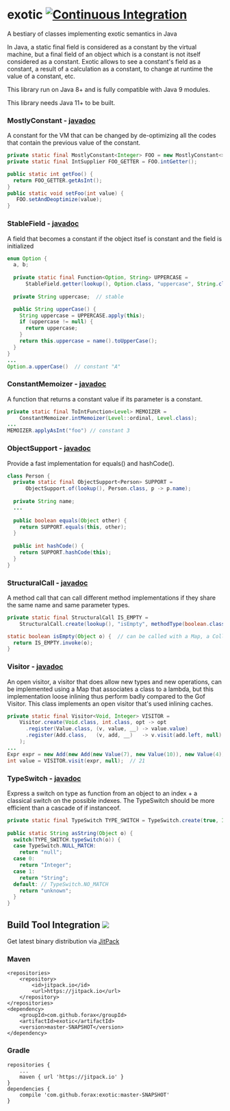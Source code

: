 # exotic [![Continuous Integration](https://github.com/forax/exotic/actions/workflows/main.yml/badge.svg)](https://github.com/forax/exotic/actions/workflows/main.yml)
A bestiary of classes implementing exotic semantics in Java

In Java, a static final field is considered as a constant by the virtual machine,
but a final field of an object which is a constant is not itself considered as a constant.
Exotic allows to see a constant's field as a constant, a result of a calculation as a constant,
to change at runtime the value of a constant, etc. 

This library run on Java 8+ and is fully compatible with Java 9 modules.

This library needs Java 11+ to be built.

### MostlyConstant - [javadoc](https://jitpack.io/com/github/forax/exotic/master/javadoc/com/github/forax/exotic/MostlyConstant.html)

A constant for the VM that can be changed by de-optimizing all the codes that contain the previous value of the constant.

```java
private static final MostlyConstant<Integer> FOO = new MostlyConstant<>(42, int.class);
private static final IntSupplier FOO_GETTER = FOO.intGetter();

public static int getFoo() {
  return FOO_GETTER.getAsInt();
}
public static void setFoo(int value) {
   FOO.setAndDeoptimize(value);
}
```

### StableField - [javadoc](https://jitpack.io/com/github/forax/exotic/master/javadoc/com/github/forax/exotic/StableField.html)

A field that becomes a constant if the object itsef is constant and the field is initialized

```java
enum Option {
  a, b;
    
  private static final Function<Option, String> UPPERCASE =
      StableField.getter(lookup(), Option.class, "uppercase", String.class);
    
  private String uppercase;  // stable

  public String upperCase() {
    String uppercase = UPPERCASE.apply(this);
    if (uppercase != null) {
      return uppercase;
    }
    return this.uppercase = name().toUpperCase();
  }
}
...
Option.a.upperCase()  // constant "A"
```

### ConstantMemoizer - [javadoc](https://jitpack.io/com/github/forax/exotic/master/javadoc/com/github/forax/exotic/ConstantMemoizer.html) 

A function that returns a constant value if its parameter is a constant.

```java
private static final ToIntFunction<Level> MEMOIZER =
    ConstantMemoizer.intMemoizer(Level::ordinal, Level.class);
...
MEMOIZER.applyAsInt("foo") // constant 3
```

### ObjectSupport - [javadoc](https://jitpack.io/com/github/forax/exotic/master/javadoc/com/github/forax/exotic/ObjectSupport.html) 

Provide a fast implementation for equals() and hashCode().

```java
class Person {
  private static final ObjectSupport<Person> SUPPORT =
      ObjectSupport.of(lookup(), Person.class, p -> p.name);
    
  private String name;
  ...
  
  public boolean equals(Object other) {
    return SUPPORT.equals(this, other);
  }
    
  public int hashCode() {
    return SUPPORT.hashCode(this);
  }
}
```

### StructuralCall - [javadoc](https://jitpack.io/com/github/forax/exotic/master/javadoc/com/github/forax/exotic/StructuralCall.html)

A method call that can call different method implementations if they share the same name and same parameter types.

```java
private static final StructuralCall IS_EMPTY =
    StructuralCall.create(lookup(), "isEmpty", methodType(boolean.class));

static boolean isEmpty(Object o) {  // can be called with a Map, a Collection or a String
  return IS_EMPTY.invoke(o);
}
```

### Visitor - [javadoc](https://jitpack.io/com/github/forax/exotic/master/javadoc/com/github/forax/exotic/Visitor.html)

An open visitor, a visitor that does allow new types and new operations, can be implemented using a Map
that associates a class to a lambda, but this implementation loose inlining thus perform badly compared to the Gof Visitor.
This class implements an open visitor that's used inlining caches.

```java
private static final Visitor<Void, Integer> VISITOR =
    Visitor.create(Void.class, int.class, opt -> opt
      .register(Value.class, (v, value, __) -> value.value)
      .register(Add.class,   (v, add, __)   -> v.visit(add.left, null) + v.visit(add.right, null))
    );
...
Expr expr = new Add(new Add(new Value(7), new Value(10)), new Value(4));
int value = VISITOR.visit(expr, null);  // 21
```

### TypeSwitch - [javadoc](https://jitpack.io/com/github/forax/exotic/master/javadoc/com/github/forax/exotic/TypeSwitch.html)

Express a switch on type as function from an object to an index + a classical switch on the possible indexes.
The TypeSwitch should be more efficient than a cascade of if instanceof.  

```java
private static final TypeSwitch TYPE_SWITCH = TypeSwitch.create(true, Integer.class, String.class);
  
public static String asString(Object o) {
  switch(TYPE_SWITCH.typeSwitch(o)) {
  case TypeSwitch.NULL_MATCH:
    return "null";
  case 0:
    return "Integer";
  case 1:
    return "String";
  default: // TypeSwitch.NO_MATCH
    return "unknown";
  }
}
```


## Build Tool Integration [![](https://jitpack.io/v/forax/exotic.svg)](https://jitpack.io/#forax/exotic)

Get latest binary distribution via [JitPack](https://jitpack.io/#forax/exotic) 


### Maven

    <repositories>
        <repository>
            <id>jitpack.io</id>
            <url>https://jitpack.io</url>
        </repository>
    </repositories>
    <dependency>
        <groupId>com.github.forax</groupId>
        <artifactId>exotic</artifactId>
        <version>master-SNAPSHOT</version>
    </dependency>


### Gradle

    repositories {
        ...
        maven { url 'https://jitpack.io' }
    }
    dependencies {
        compile 'com.github.forax:exotic:master-SNAPSHOT'
    }

